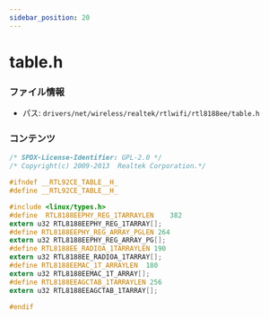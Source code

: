 ```yaml
---
sidebar_position: 20
---
```

# table.h

### ファイル情報

- パス: `drivers/net/wireless/realtek/rtlwifi/rtl8188ee/table.h`

### コンテンツ

```h
/* SPDX-License-Identifier: GPL-2.0 */
/* Copyright(c) 2009-2013  Realtek Corporation.*/

#ifndef __RTL92CE_TABLE__H_
#define __RTL92CE_TABLE__H_

#include <linux/types.h>
#define  RTL8188EEPHY_REG_1TARRAYLEN	382
extern u32 RTL8188EEPHY_REG_1TARRAY[];
#define RTL8188EEPHY_REG_ARRAY_PGLEN 264
extern u32 RTL8188EEPHY_REG_ARRAY_PG[];
#define	RTL8188EE_RADIOA_1TARRAYLEN 190
extern u32 RTL8188EE_RADIOA_1TARRAY[];
#define RTL8188EEMAC_1T_ARRAYLEN  180
extern u32 RTL8188EEMAC_1T_ARRAY[];
#define RTL8188EEAGCTAB_1TARRAYLEN 256
extern u32 RTL8188EEAGCTAB_1TARRAY[];

#endif

```
